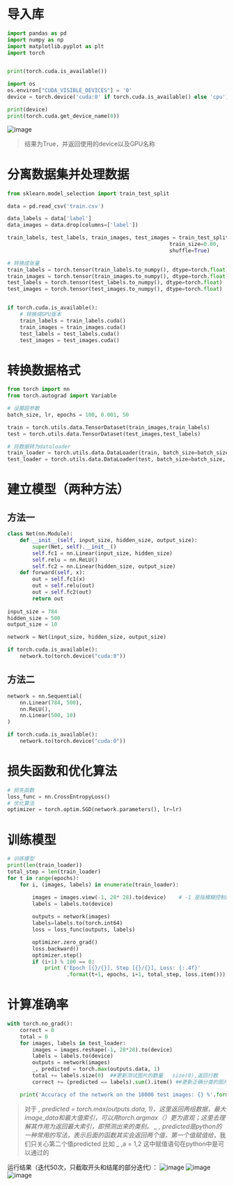 # 导入库
```python
import pandas as pd
import numpy as np
import matplotlib.pyplot as plt
import torch


print(torch.cuda.is_available())

import os
os.environ["CUDA_VISIBLE_DEVICES"] = '0'
device = torch.device('cuda:0' if torch.cuda.is_available() else 'cpu')

print(device)
print(torch.cuda.get_device_name(0))
```
![image](https://user-images.githubusercontent.com/116483698/226077944-62cd98c1-d0b1-4453-a938-938092398f1c.png)

> 结果为True，并返回使用的device以及GPU名称


# 分离数据集并处理数据
```python
from sklearn.model_selection import train_test_split

data = pd.read_csv('train.csv')

data_labels = data['label']
data_images = data.drop(columns=['label'])

train_labels, test_labels, train_images, test_images = train_test_split(data_labels, data_images,
                                                    train_size=0.80,
                                                    shuffle=True)

# 转换成张量
train_labels = torch.tensor(train_labels.to_numpy(), dtype=torch.float)
train_images = torch.tensor(train_images.to_numpy(), dtype=torch.float)
test_labels = torch.tensor(test_labels.to_numpy(), dtype=torch.float)
test_images = torch.tensor(test_images.to_numpy(), dtype=torch.float)


if torch.cuda.is_available():
    # 转换成GPU版本
    train_labels = train_labels.cuda()
    train_images = train_images.cuda()
    test_labels = test_labels.cuda()
    test_images = test_images.cuda()
```

# 转换数据格式
```python
from torch import nn
from torch.autograd import Variable

# 设置超参数
batch_size, lr, epochs = 100, 0.001, 50

train = torch.utils.data.TensorDataset(train_images,train_labels)
test = torch.utils.data.TensorDataset(test_images,test_labels)

# 将数据转为dataloader
train_loader = torch.utils.data.DataLoader(train, batch_size=batch_size, shuffle=False)
test_loader = torch.utils.data.DataLoader(test, batch_size=batch_size, shuffle=False)
```

# 建立模型（两种方法）
## 方法一
```python
class Net(nn.Module):
    def __init__(self, input_size, hidden_size, output_size):
        super(Net, self).__init__()
        self.fc1 = nn.Linear(input_size, hidden_size) 
        self.relu = nn.ReLU()
        self.fc2 = nn.Linear(hidden_size, output_size)
    def forward(self, x):
        out = self.fc1(x)
        out = self.relu(out)
        out = self.fc2(out)
        return out
    
input_size = 784
hidden_size = 500
output_size = 10

network = Net(input_size, hidden_size, output_size)

if torch.cuda.is_available():
    network.to(torch.device("cuda:0"))
```

## 方法二
```python
network = nn.Sequential(
    nn.Linear(784, 500),
    nn.ReLU(),
    nn.Linear(500, 10)
)

if torch.cuda.is_available():
    network.to(torch.device("cuda:0"))

```

# 损失函数和优化算法
```python
# 损失函数
loss_func = nn.CrossEntropyLoss()
# 优化算法
optimizer = torch.optim.SGD(network.parameters(), lr=lr)
```

# 训练模型
```python
# 训练模型
print(len(train_loader))
total_step = len(train_loader)
for t in range(epochs):
    for i, (images, labels) in enumerate(train_loader):

        images = images.view(-1, 28* 28).to(device)    # -1 是指模糊控制的意思，即固定784列，不知道多少行
        labels = labels.to(device)
        
        outputs = network(images)
        labels=labels.to(torch.int64)
        loss = loss_func(outputs, labels)

        optimizer.zero_grad()
        loss.backward()
        optimizer.step()
        if (i+1) % 100 == 0:
            print ('Epoch [{}/{}], Step [{}/{}], Loss: {:.4f}' 
                   .format(t+1, epochs, i+1, total_step, loss.item()))
```

# 计算准确率
```python
with torch.no_grad():
    correct = 0
    total = 0
    for images, labels in test_loader:
        images = images.reshape(-1, 28*28).to(device)
        labels = labels.to(device)
        outputs = network(images)
        _, predicted = torch.max(outputs.data, 1)  
        total += labels.size(0)  ##更新测试图片的数量   size(0),返回行数
        correct += (predicted == labels).sum().item() ##更新正确分类的图片的数量

    print('Accuracy of the network on the 10000 test images: {} %'.format(100 * correct / total))
```
> 对于 _, predicted = torch.max(outputs.data, 1)，这里返回两组数据，最大image_data和最大值索引，可以用torch.argmax（）更为直观；这里去理解其作用为返回最大索引，即预测出来的类别。
> _ , predicted是python的一种常用的写法，表示后面的函数其实会返回两个值，第一个值赋值给_，我们只关心第二个值predicted
> 比如 _ ,a = 1,2 这中赋值语句在python中是可以通过的

运行结果（迭代50次，只截取开头和结尾的部分迭代）：
![image](https://user-images.githubusercontent.com/116483698/226078475-74def5e7-a09b-4987-977d-0e107b9826df.png)
![image](https://user-images.githubusercontent.com/116483698/226078486-9d6fc16d-c9b9-4c91-a9e6-565e4fd4cd07.png)
![image](https://user-images.githubusercontent.com/116483698/226079348-202c9e8a-0ce9-4bc8-a227-95e4ff446aab.png)

